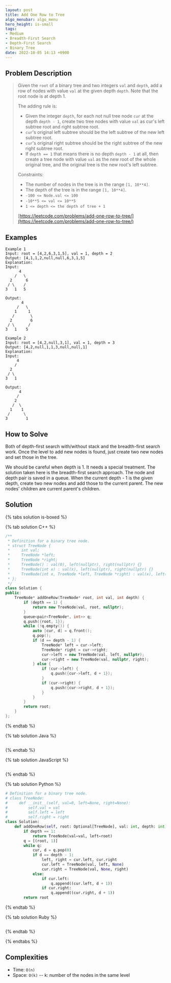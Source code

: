 ```yaml
---
layout: post
title: Add One Row to Tree
algo_menubar: algo_menu
hero_height: is-small
tags:
- Medium
- Breadth-First Search
- Depth-First Search
- Binary Tree
date: 2022-10-05 14:13 +0900
---
```


## Problem Description
> Given the `root` of a binary tree and two integers `val` and `depth`, add a row of nodes with value `val` at
> the given depth `depth`. Note that the root node is at depth 1.
>
> The adding rule is:
> - Given the integer `depth`, for each not null tree node `cur` at the depth `depth - 1`, create two tree nodes
>   with value `val` as cur's left subtree root and right subtree root.
> - `cur`'s original left subtree should be the left subtree of the new left subtree root.
> - `cur`'s original right subtree should be the right subtree of the new right subtree root.
> - If `depth == 1` that means there is no depth `depth - 1` at all, then create a tree node with value `val`
>   as the new root of the whole original tree, and the original tree is the new root's left subtree.
>
> Constraints:
> - The number of nodes in the tree is in the range `[1, 10**4]`.
> - The depth of the tree is in the range `[1, 10**4]`.
> - `-100 <= Node.val <= 100`
> - `-10**5 <= val <= 10**5`
> - `1 <= depth <= the depth of tree + 1`
>
> [https://leetcode.com/problems/add-one-row-to-tree/](https://leetcode.com/problems/add-one-row-to-tree/)

## Examples
```
Example 1
Input: root = [4,2,6,3,1,5], val = 1, depth = 2
Output: [4,1,1,2,null,null,6,3,1,5]
Explanation:
Input:
      4
    /   \
  2      6
 / \    /
3   1   5

Output:
       4
     /   \
    1     1
   /       \
  2        6
 / \      /
3   1    5
```

```
Example 2
Input: root = [4,2,null,3,1], val = 1, depth = 3
Output: [4,2,null,1,1,3,null,null,1]
Explanation:
Input:
     4
    /
  2
 / \
3   1

Output:
      4
     /
    2
   /  \
  1    1
 /      \
3        1
```

## How to Solve
Both of depth-first search with/without stack and the breadth-first search work.
Once the level to add new nodes is found, just create two new nodes and set those in the tree.

We should be careful when depth is 1. It needs a special treatment.
The solution taken here is the breadth-first search approach.
The node and depth pair is saved in a queue.
When the current depth - 1 is the given depth, create two new nodes and add those to the current parent.
The new nodes' children are current parent's children.

## Solution

{% tabs solution is-boxed %}

{% tab solution C++ %}
```cpp
/**
 * Definition for a binary tree node.
 * struct TreeNode {
 *     int val;
 *     TreeNode *left;
 *     TreeNode *right;
 *     TreeNode() : val(0), left(nullptr), right(nullptr) {}
 *     TreeNode(int x) : val(x), left(nullptr), right(nullptr) {}
 *     TreeNode(int x, TreeNode *left, TreeNode *right) : val(x), left(left), right(right) {}
 * };
 */
class Solution {
public:
    TreeNode* addOneRow(TreeNode* root, int val, int depth) {
        if (depth == 1) {
            return new TreeNode(val, root, nullptr);
        }
        queue<pair<TreeNode*, int>> q;
        q.push({root, 1});
        while (!q.empty()) {
            auto [cur, d] = q.front();
            q.pop();
            if (d == depth - 1) {
                TreeNode* left = cur->left;
                TreeNode* right = cur->right;
                cur->left = new TreeNode(val, left, nullptr);
                cur->right = new TreeNode(val, nullptr, right);
            } else {
                if (cur->left) {
                    q.push({cur->left, d + 1});
                }
                if (cur->right) {
                    q.push({cur->right, d + 1});
                }
            }
        }
        return root;
    }
};
```
{% endtab %}

{% tab solution Java %}
```java

```
{% endtab %}

{% tab solution JavaScript %}
```js

```
{% endtab %}

{% tab solution Python %}
```python
# Definition for a binary tree node.
# class TreeNode:
#     def __init__(self, val=0, left=None, right=None):
#         self.val = val
#         self.left = left
#         self.right = right
class Solution:
    def addOneRow(self, root: Optional[TreeNode], val: int, depth: int) -> Optional[TreeNode]:
        if depth == 1:
            return TreeNode(val=val, left=root)
        q = [(root, 1)]
        while q:
            cur, d = q.pop(0)
            if d == depth - 1:
                left, right = cur.left, cur.right
                cur.left = TreeNode(val, left, None)
                cur.right = TreeNode(val, None, right)
            else:
                if cur.left:
                    q.append((cur.left, d + 1))
                if cur.right:
                    q.append((cur.right, d + 1))
        return root
```
{% endtab %}

{% tab solution Ruby %}
```ruby

```
{% endtab %}

{% endtabs %}


## Complexities
- Time: `O(n)`
- Space: `O(k)`  -- k: number of the nodes in the same level

